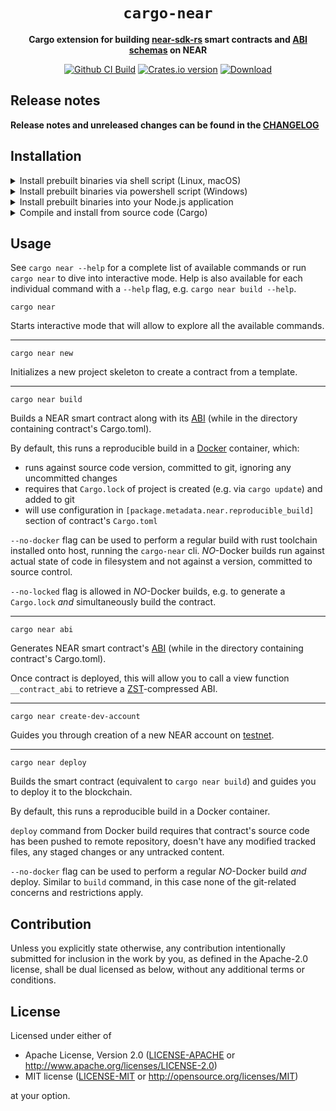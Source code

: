 <!-- markdownlint-disable MD014 -->

<div align="center">

  <h1><code>cargo-near</code></h1>

  <p>
    <strong>Cargo extension for building <a href="https://github.com/near/near-sdk-rs">near-sdk-rs</a> smart contracts and <a href="https://github.com/near/abi">ABI schemas</a> on NEAR</strong>
  </p>

  <p>
    <a href="https://github.com/near/cargo-near/actions/workflows/test.yml?query=branch%3Amain"><img src="https://github.com/near/cargo-near/actions/workflows/test.yml/badge.svg" alt="Github CI Build" /></a>
    <a href="https://crates.io/crates/cargo-near"><img src="https://img.shields.io/crates/v/cargo-near.svg?style=flat-square" alt="Crates.io version" /></a>
    <a href="https://crates.io/crates/cargo-near"><img src="https://img.shields.io/crates/d/cargo-near.svg?style=flat-square" alt="Download" /></a>
  </p>

</div>

## Release notes

**Release notes and unreleased changes can be found in the [CHANGELOG](CHANGELOG.md)**

## Installation

<details>
  <summary>Install prebuilt binaries via shell script (Linux, macOS)</summary>

```sh
curl --proto '=https' --tlsv1.2 -LsSf https://github.com/near/cargo-near/releases/latest/download/cargo-near-installer.sh | sh
```
</details>

<details>
  <summary>Install prebuilt binaries via powershell script (Windows)</summary>

```sh
irm https://github.com/near/cargo-near/releases/latest/download/cargo-near-installer.ps1 | iex
```
</details>

<details>
  <summary>Install prebuilt binaries into your Node.js application</summary>

```sh
npm install cargo-near
```
</details>

<details>
  <summary>Compile and install from source code (Cargo)</summary>

```sh
cargo install --locked cargo-near
```

or, install the most recent version from git repository:

```sh
$ git clone https://github.com/near/cargo-near
$ cargo install --locked --path cargo-near
```
</details>

## Usage

See `cargo near --help` for a complete list of available commands or run `cargo near` to dive into interactive mode. Help is also available for each individual command with a `--help` flag, e.g. `cargo near build --help`.

```console
cargo near
```

Starts interactive mode that will allow to explore all the available commands.

---

```console
cargo near new
```

Initializes a new project skeleton to create a contract from a template.

---

```console
cargo near build
```

Builds a NEAR smart contract along with its [ABI](https://github.com/near/abi) (while in the directory containing contract's Cargo.toml).

By default, this runs a reproducible build in a [Docker](https://docs.docker.com/) container, which:

- runs against source code version, committed to git, ignoring any uncommitted changes
- requires that `Cargo.lock` of project is created (e.g. via `cargo update`) and added to git 
- will use configuration in `[package.metadata.near.reproducible_build]` section of contract's `Cargo.toml`

`--no-docker` flag can be used to perform a regular build with rust toolchain installed onto host, running the `cargo-near` cli. *NO*-Docker builds run against actual state of code in filesystem and not against a version, committed to source control.   

`--no-locked` flag is allowed in *NO*-Docker builds, e.g. to generate a `Cargo.lock` *and* simultaneously build the contract.

---

```console
cargo near abi
```

Generates NEAR smart contract's [ABI](https://github.com/near/abi) (while in the directory containing contract's Cargo.toml).

Once contract is deployed, this will allow you to call a view function `__contract_abi` to retrieve a [ZST](https://facebook.github.io/zstd/)-compressed ABI.

---

```console
cargo near create-dev-account
```

Guides you through creation of a new NEAR account on [testnet](https://explorer.testnet.near.org).

---

```console
cargo near deploy
```

Builds the smart contract (equivalent to `cargo near build`) and guides you to deploy it to the blockchain.

By default, this runs a reproducible build in a Docker container.

`deploy` command from Docker build requires that contract's source code has been pushed to remote repository,
doesn't have any modified tracked files, any staged changes or any untracked content. 

`--no-docker` flag can be used to perform a regular *NO*-Docker build *and* deploy. Similar to `build` command, 
in this case none of the git-related concerns and restrictions apply.

## Contribution

Unless you explicitly state otherwise, any contribution intentionally submitted
for inclusion in the work by you, as defined in the Apache-2.0 license, shall be
dual licensed as below, without any additional terms or conditions.

## License

Licensed under either of

* Apache License, Version 2.0
   ([LICENSE-APACHE](LICENSE-APACHE) or <http://www.apache.org/licenses/LICENSE-2.0>)
* MIT license
   ([LICENSE-MIT](LICENSE-MIT) or <http://opensource.org/licenses/MIT>)

at your option.
